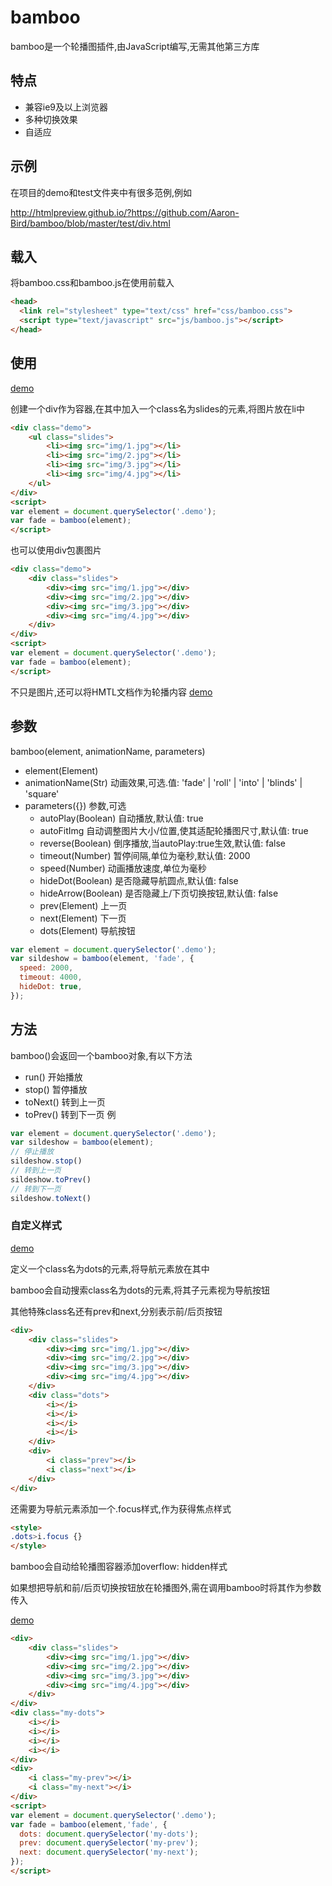 # bamboo

bamboo是一个轮播图插件,由JavaScript编写,无需其他第三方库

## 特点
- 兼容ie9及以上浏览器
- 多种切换效果
- 自适应

## 示例
在项目的demo和test文件夹中有很多范例,例如

http://htmlpreview.github.io/?https://github.com/Aaron-Bird/bamboo/blob/master/test/div.html

## 载入
将bamboo.css和bamboo.js在使用前载入
```HTML
<head>
  <link rel="stylesheet" type="text/css" href="css/bamboo.css">
  <script type="text/javascript" src="js/bamboo.js"></script>
</head>
```
## 使用
[demo](http://htmlpreview.github.io/?https://github.com/Aaron-Bird/bamboo/blob/master/demo/default.html)

创建一个div作为容器,在其中加入一个class名为slides的元素,将图片放在li中  
```HTML
<div class="demo">
    <ul class="slides">
        <li><img src="img/1.jpg"></li>
        <li><img src="img/2.jpg"></li>
        <li><img src="img/3.jpg"></li>
        <li><img src="img/4.jpg"></li>
    </ul> 
</div>  
<script>
var element = document.querySelector('.demo');
var fade = bamboo(element);
</script>
```
也可以使用div包裹图片
```HTML
<div class="demo">
    <div class="slides">
        <div><img src="img/1.jpg"></div>
        <div><img src="img/2.jpg"></div>
        <div><img src="img/3.jpg"></div>
        <div><img src="img/4.jpg"></div>
    </div> 
</div>  
<script>
var element = document.querySelector('.demo');
var fade = bamboo(element);
</script>
```
不只是图片,还可以将HMTL文档作为轮播内容 
[demo](http://htmlpreview.github.io/?https://github.com/Aaron-Bird/bamboo/blob/master/demo/default-2.html)

## 参数
bamboo(element, animationName, parameters)
- element(Element) 
- animationName(Str) 动画效果,可选.值: 'fade' | 'roll' | 'into' | 'blinds' | 'square'
- parameters({}) 参数,可选
  - autoPlay(Boolean) 自动播放,默认值: true
  - autoFitImg 自动调整图片大小/位置,使其适配轮播图尺寸,默认值: true
  - reverse(Boolean) 倒序播放,当autoPlay:true生效,默认值: false
  - timeout(Number) 暂停间隔,单位为毫秒,默认值: 2000
  - speed(Number) 动画播放速度,单位为毫秒
  - hideDot(Boolean) 是否隐藏导航圆点,默认值: false
  - hideArrow(Boolean) 是否隐藏上/下页切换按钮,默认值: false
  - prev(Element) 上一页
  - next(Element) 下一页
  - dots(Element) 导航按钮
  
```javascript
var element = document.querySelector('.demo');
var sildeshow = bamboo(element, 'fade', {
  speed: 2000,
  timeout: 4000,
  hideDot: true,
});
```
## 方法
bamboo()会返回一个bamboo对象,有以下方法
- run() 开始播放
- stop() 暂停播放
- toNext() 转到上一页
- toPrev() 转到下一页
例
```javascript
var element = document.querySelector('.demo');
var sildeshow = bamboo(element);
// 停止播放
sildeshow.stop()
// 转到上一页
sildeshow.toPrev()
// 转到下一页
sildeshow.toNext()
```
### 自定义样式
[demo](http://htmlpreview.github.io/?https://github.com/Aaron-Bird/bamboo/blob/master/demo/custom-style.html)

定义一个class名为dots的元素,将导航元素放在其中

bamboo会自动搜索class名为dots的元素,将其子元素视为导航按钮

其他特殊class名还有prev和next,分别表示前/后页按钮
```html
<div>
    <div class="slides">
        <div><img src="img/1.jpg"></div>
        <div><img src="img/2.jpg"></div>
        <div><img src="img/3.jpg"></div>
        <div><img src="img/4.jpg"></div>
    </div> 
    <div class="dots">
        <i></i>
        <i></i>
        <i></i>
        <i></i>
    </div>
    <div>
        <i class="prev"></i>
        <i class="next"></i>
    </div>
</div> 
```
还需要为导航元素添加一个.focus样式,作为获得焦点样式
```HTML
<style>
.dots>i.focus {}
</style>
```

bamboo会自动给轮播图容器添加overflow: hidden样式

如果想把导航和前/后页切换按钮放在轮播图外,需在调用bamboo时将其作为参数传入

[demo](http://htmlpreview.github.io/?https://github.com/Aaron-Bird/bamboo/blob/master/demo/custom-style-2.html)
```html
<div>
    <div class="slides">
        <div><img src="img/1.jpg"></div>
        <div><img src="img/2.jpg"></div>
        <div><img src="img/3.jpg"></div>
        <div><img src="img/4.jpg"></div>
    </div> 
</div> 
<div class="my-dots">
    <i></i>
    <i></i>
    <i></i>
    <i></i>
</div>
<div>
    <i class="my-prev"></i>
    <i class="my-next"></i>
</div>
<script>
var element = document.querySelector('.demo');
var fade = bamboo(element,'fade', {
  dots: document.querySelector('my-dots');
  prev: document.querySelector('my-prev');
  next: document.querySelector('my-next');
});
</script>
```
